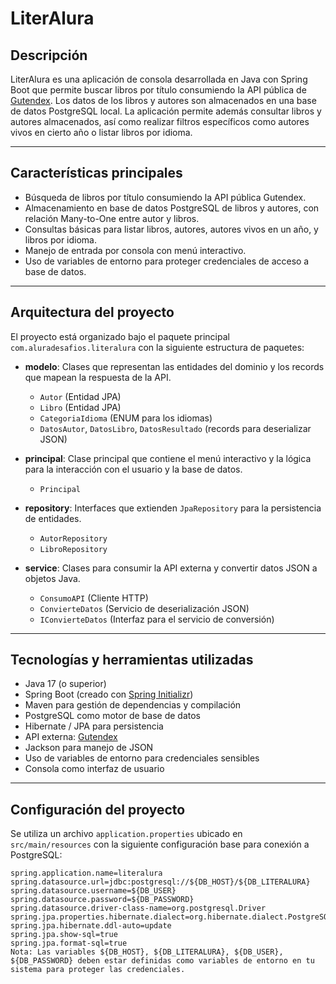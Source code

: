 # LiterAlura

## Descripción

LiterAlura es una aplicación de consola desarrollada en Java con Spring Boot que permite buscar libros por título consumiendo la API pública de [Gutendex](https://gutendex.com/books/). Los datos de los libros y autores son almacenados en una base de datos PostgreSQL local. La aplicación permite además consultar libros y autores almacenados, así como realizar filtros específicos como autores vivos en cierto año o listar libros por idioma.

---

## Características principales

- Búsqueda de libros por título consumiendo la API pública Gutendex.
- Almacenamiento en base de datos PostgreSQL de libros y autores, con relación Many-to-One entre autor y libros.
- Consultas básicas para listar libros, autores, autores vivos en un año, y libros por idioma.
- Manejo de entrada por consola con menú interactivo.
- Uso de variables de entorno para proteger credenciales de acceso a base de datos.

---

## Arquitectura del proyecto

El proyecto está organizado bajo el paquete principal `com.aluradesafios.literalura` con la siguiente estructura de paquetes:

- **modelo**: Clases que representan las entidades del dominio y los records que mapean la respuesta de la API.
  - `Autor` (Entidad JPA)
  - `Libro` (Entidad JPA)
  - `CategoriaIdioma` (ENUM para los idiomas)
  - `DatosAutor`, `DatosLibro`, `DatosResultado` (records para deserializar JSON)

- **principal**: Clase principal que contiene el menú interactivo y la lógica para la interacción con el usuario y la base de datos.
  - `Principal`

- **repository**: Interfaces que extienden `JpaRepository` para la persistencia de entidades.
  - `AutorRepository`
  - `LibroRepository`

- **service**: Clases para consumir la API externa y convertir datos JSON a objetos Java.
  - `ConsumoAPI` (Cliente HTTP)
  - `ConvierteDatos` (Servicio de deserialización JSON)
  - `IConvierteDatos` (Interfaz para el servicio de conversión)

---

## Tecnologías y herramientas utilizadas

- Java 17 (o superior)
- Spring Boot (creado con [Spring Initializr](https://start.spring.io/))
- Maven para gestión de dependencias y compilación
- PostgreSQL como motor de base de datos
- Hibernate / JPA para persistencia
- API externa: [Gutendex](https://gutendex.com/books/)
- Jackson para manejo de JSON
- Uso de variables de entorno para credenciales sensibles
- Consola como interfaz de usuario

---

## Configuración del proyecto

Se utiliza un archivo `application.properties` ubicado en `src/main/resources` con la siguiente configuración base para conexión a PostgreSQL:

```properties
spring.application.name=literalura
spring.datasource.url=jdbc:postgresql://${DB_HOST}/${DB_LITERALURA}
spring.datasource.username=${DB_USER}
spring.datasource.password=${DB_PASSWORD}
spring.datasource.driver-class-name=org.postgresql.Driver
spring.jpa.properties.hibernate.dialect=org.hibernate.dialect.PostgreSQLDialect
spring.jpa.hibernate.ddl-auto=update
spring.jpa.show-sql=true
spring.jpa.format-sql=true
Nota: Las variables ${DB_HOST}, ${DB_LITERALURA}, ${DB_USER}, ${DB_PASSWORD} deben estar definidas como variables de entorno en tu sistema para proteger las credenciales.

